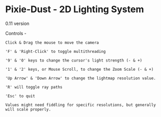 # Pixie-Dust - 2D Lighting System
0.11 version

Controls - 

    Click & Drag the mouse to move the camera

    'F' & 'Right-Click' to toggle multithreading
    
    '9' & '0' keys to change the cursor's light strength (- & +)

    '1' & '2' keys, or Mouse Scroll, to change the Zoom Scale (- & +)
    
    'Up Arrow' & 'Down Arrow' to change the lightmap resolution value.
    
    'R' will toggle ray paths
    
    'Esc' to quit
    
    Values might need fiddling for specific resolutions, but generally will scale properly.
